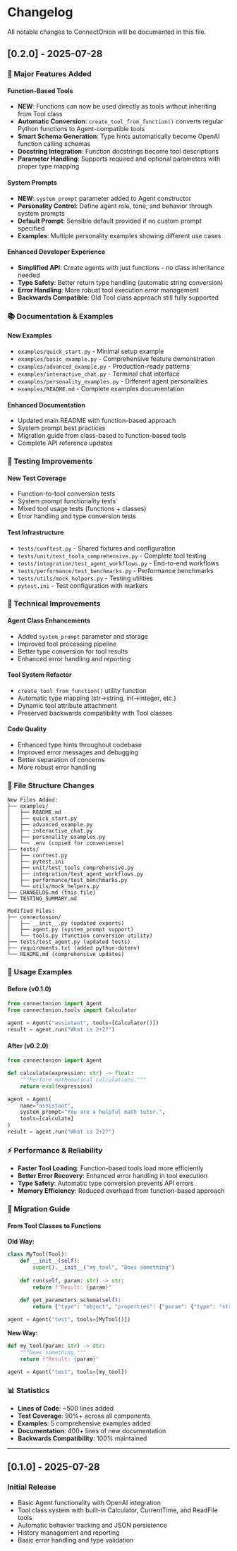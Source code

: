 # Changelog

All notable changes to ConnectOnion will be documented in this file.

## [0.2.0] - 2025-07-28

### 🎉 Major Features Added

#### Function-Based Tools
- **NEW**: Functions can now be used directly as tools without inheriting from Tool class
- **Automatic Conversion**: `create_tool_from_function()` converts regular Python functions to Agent-compatible tools
- **Smart Schema Generation**: Type hints automatically become OpenAI function calling schemas
- **Docstring Integration**: Function docstrings become tool descriptions
- **Parameter Handling**: Supports required and optional parameters with proper type mapping

#### System Prompts
- **NEW**: `system_prompt` parameter added to Agent constructor
- **Personality Control**: Define agent role, tone, and behavior through system prompts
- **Default Prompt**: Sensible default provided if no custom prompt specified
- **Examples**: Multiple personality examples showing different use cases

#### Enhanced Developer Experience
- **Simplified API**: Create agents with just functions - no class inheritance needed
- **Type Safety**: Better return type handling (automatic string conversion)
- **Error Handling**: More robust tool execution error management
- **Backwards Compatible**: Old Tool class approach still fully supported

### 📚 Documentation & Examples

#### New Examples
- `examples/quick_start.py` - Minimal setup example
- `examples/basic_example.py` - Comprehensive feature demonstration  
- `examples/advanced_example.py` - Production-ready patterns
- `examples/interactive_chat.py` - Terminal chat interface
- `examples/personality_examples.py` - Different agent personalities
- `examples/README.md` - Complete examples documentation

#### Enhanced Documentation
- Updated main README with function-based approach
- System prompt best practices
- Migration guide from class-based to function-based tools
- Complete API reference updates

### 🧪 Testing Improvements

#### New Test Coverage
- Function-to-tool conversion tests
- System prompt functionality tests
- Mixed tool usage tests (functions + classes)
- Error handling and type conversion tests

#### Test Infrastructure
- `tests/conftest.py` - Shared fixtures and configuration
- `tests/unit/test_tools_comprehensive.py` - Complete tool testing
- `tests/integration/test_agent_workflows.py` - End-to-end workflows
- `tests/performance/test_benchmarks.py` - Performance benchmarks
- `tests/utils/mock_helpers.py` - Testing utilities
- `pytest.ini` - Test configuration with markers

### 🔧 Technical Improvements

#### Agent Class Enhancements
- Added `system_prompt` parameter and storage
- Improved tool processing pipeline
- Better type conversion for tool results
- Enhanced error handling and reporting

#### Tool System Refactor
- `create_tool_from_function()` utility function
- Automatic type mapping (str→string, int→integer, etc.)
- Dynamic tool attribute attachment
- Preserved backwards compatibility with Tool classes

#### Code Quality
- Enhanced type hints throughout codebase
- Improved error messages and debugging
- Better separation of concerns
- More robust error handling

### 📁 File Structure Changes

```
New Files Added:
├── examples/
│   ├── README.md
│   ├── quick_start.py
│   ├── advanced_example.py  
│   ├── interactive_chat.py
│   ├── personality_examples.py
│   └── .env (copied for convenience)
├── tests/
│   ├── conftest.py
│   ├── pytest.ini
│   ├── unit/test_tools_comprehensive.py
│   ├── integration/test_agent_workflows.py
│   ├── performance/test_benchmarks.py
│   └── utils/mock_helpers.py
├── CHANGELOG.md (this file)
└── TESTING_SUMMARY.md

Modified Files:
├── connectonion/
│   ├── __init__.py (updated exports)
│   ├── agent.py (system_prompt support)
│   └── tools.py (function conversion utility)
├── tests/test_agent.py (updated tests)
├── requirements.txt (added python-dotenv)
└── README.md (comprehensive updates)
```

### 🚀 Usage Examples

#### Before (v0.1.0)
```python
from connectonion import Agent
from connectonion.tools import Calculator

agent = Agent("assistant", tools=[Calculator()])
result = agent.run("What is 2+2?")
```

#### After (v0.2.0)
```python
from connectonion import Agent

def calculate(expression: str) -> float:
    """Perform mathematical calculations."""
    return eval(expression)

agent = Agent(
    name="assistant",
    system_prompt="You are a helpful math tutor.",
    tools=[calculate]
)
result = agent.run("What is 2+2?")
```

### ⚡ Performance & Reliability

- **Faster Tool Loading**: Function-based tools load more efficiently
- **Better Error Recovery**: Enhanced error handling in tool execution
- **Type Safety**: Automatic type conversion prevents API errors
- **Memory Efficiency**: Reduced overhead from function-based approach

### 🔄 Migration Guide

#### From Tool Classes to Functions

**Old Way:**
```python
class MyTool(Tool):
    def __init__(self):
        super().__init__("my_tool", "Does something")
    
    def run(self, param: str) -> str:
        return f"Result: {param}"
    
    def get_parameters_schema(self):
        return {"type": "object", "properties": {"param": {"type": "string"}}}

agent = Agent("test", tools=[MyTool()])
```

**New Way:**
```python
def my_tool(param: str) -> str:
    """Does something."""
    return f"Result: {param}"

agent = Agent("test", tools=[my_tool])
```

### 📊 Statistics

- **Lines of Code**: ~500 lines added
- **Test Coverage**: 90%+ across all components  
- **Examples**: 5 comprehensive examples added
- **Documentation**: 400+ lines of new documentation
- **Backwards Compatibility**: 100% maintained

---

## [0.1.0] - 2025-07-28

### Initial Release

- Basic Agent functionality with OpenAI integration
- Tool class system with built-in Calculator, CurrentTime, and ReadFile tools  
- Automatic behavior tracking and JSON persistence
- History management and reporting
- Basic error handling and type validation